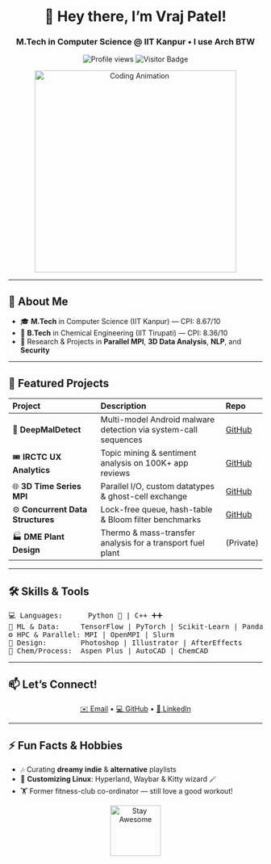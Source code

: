 <!--
  Welcome to my GitHub profile!
  Feel free to customize the badges/links as you like 😊
-->

<h1 align="center">👋 Hey there, I’m Vraj Patel!</h1>
<h3 align="center">M.Tech in Computer Science @ IIT Kanpur • I use Arch BTW </h3>

<p align="center">
  <img src="https://komarev.com/ghpvc/?username=Vrajb24&color=brightgreen" alt="Profile views" />  
  <img src="https://visitor-badge.laobi.icu/badge?page_id=Vrajb24.Vrajb24" alt="Visitor Badge" />
</p>

<div align="center">
  <img src="https://media.giphy.com/media/hvRJCLFzcasrR4ia7z/giphy.gif" alt="Coding Animation" width="400"/>
</div>

---

## 🔭 About Me
- 🎓 **M.Tech** in Computer Science (IIT Kanpur) — CPI: 8.67/10  
- 🧪 **B.Tech** in Chemical Engineering (IIT Tirupati) — CPI: 8.36/10  
- 🔬 Research & Projects in **Parallel MPI**, **3D Data Analysis**, **NLP**, and **Security**  
<!-- - 🎨 Also dabble in **Adobe Suite**, **graphic design**, and **creative animations**-->

---

## 🚀 Featured Projects

| Project | Description | Repo |
| :--- | :--- | :--- |
| 🐍 **DeepMalDetect** | Multi-model Android malware detection via system-call sequences | [GitHub](https://github.com/Vrajb24/DeepMalDetect) |
| 🎟️ **IRCTC UX Analytics** | Topic mining & sentiment analysis on 100K+ app reviews | [GitHub](https://github.com/Vrajb24/CS603-IRCTC-Analytics) |
| 🌐 **3D Time Series MPI** | Parallel I/O, custom datatypes & ghost-cell exchange | [GitHub](https://github.com/Vrajb24/CS633-MPI-Analysis-of-3D-Data) |
| ⚙️ **Concurrent Data Structures** | Lock-free queue, hash-table & Bloom filter benchmarks | [GitHub](https://github.com/Vrajb24/CS636-Concurrent-Data-Structure-Implementation) |
| 🏭 **DME Plant Design** | Thermo & mass-transfer analysis for a transport fuel plant | (Private) |

---

## 🛠️ Skills & Tools

<pre>
💻 Languages:      Python 🐍 | C++ ➕➕  
🤖 ML & Data:     TensorFlow | PyTorch | Scikit-Learn | Pandas  
⚙️ HPC & Parallel: MPI | OpenMPI | Slurm  
🎨 Design:        Photoshop | Illustrator | AfterEffects  
🧪 Chem/Process:  Aspen Plus | AutoCAD | ChemCAD
</pre>

---

## 📫 Let’s Connect!

<p align="center">
  <a href="mailto:vrajb24@iitk.ac.in" target="_blank">✉️ Email</a> •
  <a href="https://github.com/Vrajb24" target="_blank">💻 GitHub</a> •
  <a href="https://www.linkedin.com/in/vraj-patel-47a5ab1a4/" target="_blank">🔗 LinkedIn</a>
</p>

---

## ⚡ Fun Facts & Hobbies
- 🎶 Curating **dreamy indie** & **alternative** playlists  
- 🐧 **Customizing Linux**: Hyperland, Waybar & Kitty wizard 🪄  
- 🏋️ Former fitness-club co-ordinator — still love a good workout!

<div align="center">
  <img src="https://media.giphy.com/media/3oEduSbSGpGaRX2Vri/giphy.gif" alt="Stay Awesome" width="100"/>
</div>
